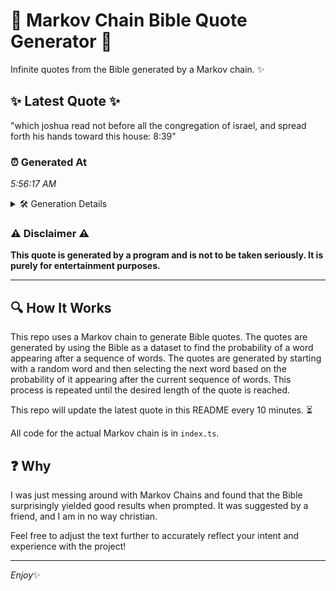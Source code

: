 # 📖 Markov Chain Bible Quote Generator 📖

Infinite quotes from the Bible generated by a Markov chain. ✨

## ✨ Latest Quote ✨
"which joshua read not before all the congregation of israel, and spread forth his hands toward this house: 8:39"

### ⏰ Generated At
*5:56:17 AM*

<details>
    <summary>🛠️ Generation Details</summary>
    <p>
        <strong>🌱 Seed:</strong> which<br>
        <strong>🔄 Iterations:</strong> 18<br>
        <strong>📜 Context History:</strong><br>[ which ]: joshua<br>[ which, joshua ]: read<br>[ which, joshua, read ]: not<br>[ which, joshua, read, not ]: before<br>[ which, joshua, read, not, before ]: all<br>[ which, joshua, read, not, before, all ]: the<br>[ joshua, read, not, before, all, the ]: congregation<br>[ read, not, before, all, the, congregation ]: of<br>[ not, before, all, the, congregation, of ]: israel,<br>[ before, all, the, congregation, of, israel, ]: and<br>[ all, the, congregation, of, israel,, and ]: spread<br>[ the, congregation, of, israel,, and, spread ]: forth<br>[ congregation, of, israel,, and, spread, forth ]: his<br>[ of, israel,, and, spread, forth, his ]: hands<br>[ israel,, and, spread, forth, his, hands ]: toward<br>[ and, spread, forth, his, hands, toward ]: this<br>[ spread, forth, his, hands, toward, this ]: house:<br>[ forth, his, hands, toward, this, house: ]: 8:39<br>
    </p>
</details>

### ⚠️ Disclaimer ⚠️
**This quote is generated by a program and is not to be taken seriously. It is purely for entertainment purposes.**

---

## 🔍 How It Works

This repo uses a Markov chain to generate Bible quotes. The quotes are generated by using the Bible as a dataset to find the probability of a word appearing after a sequence of words. The quotes are generated by starting with a random word and then selecting the next word based on the probability of it appearing after the current sequence of words. This process is repeated until the desired length of the quote is reached.

This repo will update the latest quote in this README every 10 minutes. ⏳

All code for the actual Markov chain is in `index.ts`.

## ❓ Why

I was just messing around with Markov Chains and found that the Bible surprisingly yielded good results when prompted. 
It was suggested by a friend, and I am in no way christian.

Feel free to adjust the text further to accurately reflect your intent and experience with the project!

---

*Enjoy*✨
